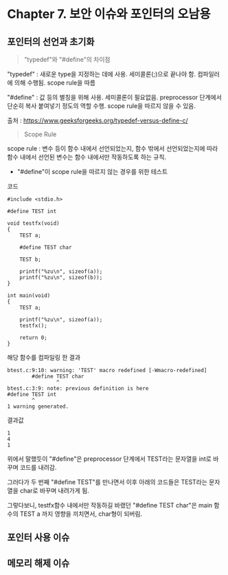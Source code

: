 # Chapter 7. 보안 이슈와 포인터의 오남용

포인터의 선언과 초기화
-

>"typedef"와 "#define"의 차이점

"typedef" : 새로운 type을 지정하는 데에 사용. 세미콜론(;)으로 끝나야 함. 컴파일러에 의해 수행됨. scope rule을 따름

"#define" : 값 등의 별칭을 위해 사용. 세미콜론이 필요없음. preprocessor 단계에서 단순히 복사 붙여넣기 정도의 역할 수행. scope rule을 따르지 않을 수 있음.

출처 : https://www.geeksforgeeks.org/typedef-versus-define-c/ 

>Scope Rule

scope rule : 변수 등이 함수 내에서 선언되었는지, 함수 밖에서 선언되었는지에 따라 함수 내에서 선언된 변수는 함수 내에서만 작동하도록 하는 규칙.

* "#define"이 scope rule을 따르지 않는 경우를 위한 테스트

코드

````
#include <stdio.h>

#define TEST int

void testfx(void)
{
	TEST a;

	#define TEST char

	TEST b;

	printf("%zu\n", sizeof(a));
	printf("%zu\n", sizeof(b));
}

int	main(void)
{
	TEST a;

	printf("%zu\n", sizeof(a));
	testfx();

	return 0;
}
````

해당 함수를 컴파일링 한 결과

````
btest.c:9:10: warning: 'TEST' macro redefined [-Wmacro-redefined]
        #define TEST char
                ^
btest.c:3:9: note: previous definition is here
#define TEST int
        ^
1 warning generated.
````

결과값

````
1
4
1
````

위에서 말했듯이 "#define"은 preprocessor 단계에서 TEST라는 문자열을 int로 바꾸며 코드를 내려감.

그러다가 두 번째 "#define TEST"를 만나면서 이후 아래의 코드들은 TEST라는 문자열을 char로 바꾸며 내려가게 됨.

그렇다보니, testfx함수 내에서만 작동하길 바랬던 "#define TEST char"은 main 함수의 TEST a 까지 영향을 끼치면서, char형이 되버림.

포인터 사용 이슈
-
메모리 해제 이슈
-
